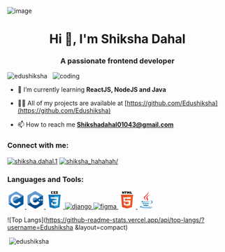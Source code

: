 ![image](https://github.com/Edushiksha/Edushiksha/assets/145859960/1b445087-01d4-4a67-9a9f-b6d4adb4f994)

<h1 align="center">Hi 👋, I'm Shiksha Dahal</h1>
<h3 align="center">A passionate frontend developer</h3>
<img align="right" alt="coding" width="400" src="https://user-images.githubusercontent.com/74038190/236119160-976a0405-caa7-470c-9356-16d43402ea0a.gif">
<p align="left"> <img src="https://komarev.com/ghpvc/?username=edushiksha&label=Profile%20views&color=0e75b6&style=flat" alt="edushiksha" /> </p>

- 🌱 I’m currently learning **ReactJS, NodeJS and Java**

- 👨‍💻 All of my projects are available at [https://github.com/Edushiksha](https://github.com/Edushiksha)

- 📫 How to reach me **Shikshadahal01043@gmail.com**

<h3 align="left">Connect with me:</h3>
<p align="left">
<a href="https://fb.com/shiksha.dahal.1" target="blank"><img align="center" src="https://raw.githubusercontent.com/rahuldkjain/github-profile-readme-generator/master/src/images/icons/Social/facebook.svg" alt="shiksha.dahal.1" height="30" width="40" /></a>
<a href="https://instagram.com/shiksha_hahahah/" target="blank"><img align="center" src="https://raw.githubusercontent.com/rahuldkjain/github-profile-readme-generator/master/src/images/icons/Social/instagram.svg" alt="shiksha_hahahah/" height="30" width="40" /></a>
</p>

<h3 align="left">Languages and Tools:</h3>
<p align="left"> <a href="https://www.cprogramming.com/" target="_blank" rel="noreferrer"> <img src="https://raw.githubusercontent.com/devicons/devicon/master/icons/c/c-original.svg" alt="c" width="40" height="40"/> </a> <a href="https://www.w3schools.com/cpp/" target="_blank" rel="noreferrer"> <img src="https://raw.githubusercontent.com/devicons/devicon/master/icons/cplusplus/cplusplus-original.svg" alt="cplusplus" width="40" height="40"/> </a> <a href="https://www.w3schools.com/css/" target="_blank" rel="noreferrer"> <img src="https://raw.githubusercontent.com/devicons/devicon/master/icons/css3/css3-original-wordmark.svg" alt="css3" width="40" height="40"/> </a> <a href="https://www.djangoproject.com/" target="_blank" rel="noreferrer"> <img src="https://cdn.worldvectorlogo.com/logos/django.svg" alt="django" width="40" height="40"/> </a> <a href="https://www.figma.com/" target="_blank" rel="noreferrer"> <img src="https://www.vectorlogo.zone/logos/figma/figma-icon.svg" alt="figma" width="40" height="40"/> </a> <a href="https://www.w3.org/html/" target="_blank" rel="noreferrer"> <img src="https://raw.githubusercontent.com/devicons/devicon/master/icons/html5/html5-original-wordmark.svg" alt="html5" width="40" height="40"/> </a> <a href="https://www.java.com" target="_blank" rel="noreferrer"> <img src="https://raw.githubusercontent.com/devicons/devicon/master/icons/java/java-original.svg" alt="java" width="40" height="40"/> </a> </p>

![Top Langs](https://github-readme-stats.vercel.app/api/top-langs/?username=Edushiksha &layout=compact)

<p>&nbsp;<img align="center" src="https://github-readme-stats.vercel.app/api?username=Edushiksha&show_icons=true&locale=en" alt="edushiksha" /></p>
